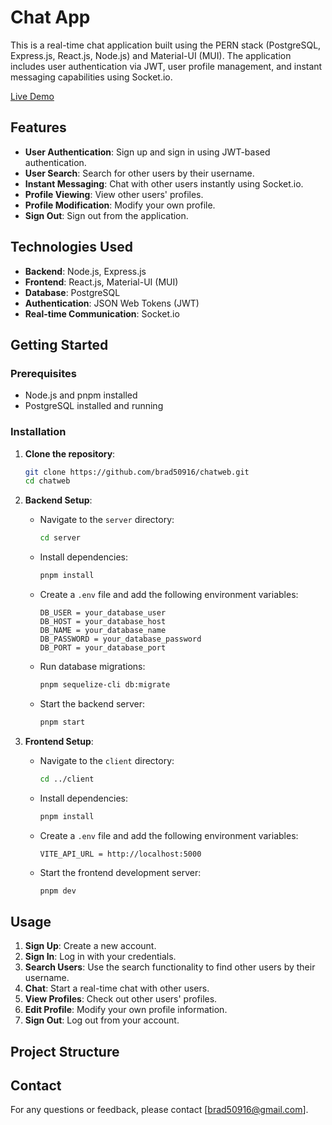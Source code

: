 # Chat App

This is a real-time chat application built using the PERN stack (PostgreSQL, Express.js, React.js, Node.js) and Material-UI (MUI). The application includes user authentication via JWT, user profile management, and instant messaging capabilities using Socket.io.

[Live Demo](https://brad50916.github.io/chatweb/#/) 

## Features

- **User Authentication**: Sign up and sign in using JWT-based authentication.
- **User Search**: Search for other users by their username.
- **Instant Messaging**: Chat with other users instantly using Socket.io.
- **Profile Viewing**: View other users' profiles.
- **Profile Modification**: Modify your own profile.
- **Sign Out**: Sign out from the application.

## Technologies Used

- **Backend**: Node.js, Express.js
- **Frontend**: React.js, Material-UI (MUI)
- **Database**: PostgreSQL
- **Authentication**: JSON Web Tokens (JWT)
- **Real-time Communication**: Socket.io

## Getting Started

### Prerequisites

- Node.js and pnpm installed
- PostgreSQL installed and running

### Installation

1. **Clone the repository**:
    ```sh
    git clone https://github.com/brad50916/chatweb.git
    cd chatweb
    ```

2. **Backend Setup**:
    - Navigate to the `server` directory:
      ```sh
      cd server
      ```
    - Install dependencies:
      ```sh
      pnpm install
      ```
    - Create a `.env` file and add the following environment variables:
      ```env
      DB_USER = your_database_user
      DB_HOST = your_database_host
      DB_NAME = your_database_name
      DB_PASSWORD = your_database_password
      DB_PORT = your_database_port
      ```
    - Run database migrations:
      ```sh
      pnpm sequelize-cli db:migrate
      ```
    - Start the backend server:
      ```sh
      pnpm start
      ```

3. **Frontend Setup**:
    - Navigate to the `client` directory:
      ```sh
      cd ../client
      ```
    - Install dependencies:
      ```sh
      pnpm install
      ```
    - Create a `.env` file and add the following environment variables:
      ```env
      VITE_API_URL = http://localhost:5000
      ```
    - Start the frontend development server:
      ```sh
      pnpm dev
      ```

## Usage

1. **Sign Up**: Create a new account.
2. **Sign In**: Log in with your credentials.
3. **Search Users**: Use the search functionality to find other users by their username.
4. **Chat**: Start a real-time chat with other users.
5. **View Profiles**: Check out other users' profiles.
6. **Edit Profile**: Modify your own profile information.
7. **Sign Out**: Log out from your account.

## Project Structure

## Contact

For any questions or feedback, please contact [brad50916@gmail.com].